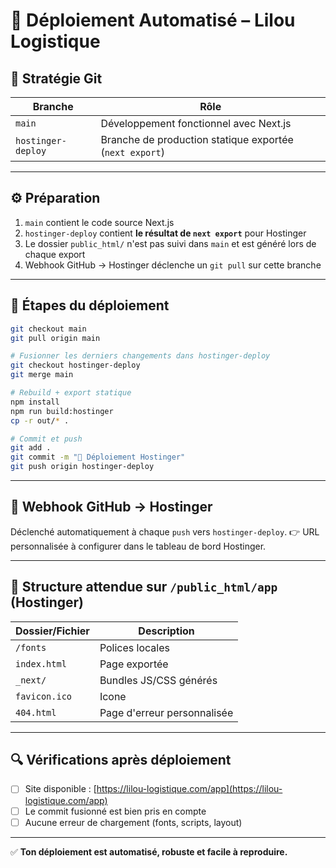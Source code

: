 # 🚀 Déploiement Automatisé – Lilou Logistique

## 🔁 Stratégie Git

| Branche              | Rôle |
|----------------------|--------------------------------------------------------|
| `main`               | Développement fonctionnel avec Next.js |
| `hostinger-deploy`   | Branche de production statique exportée (`next export`) |

---

## ⚙️ Préparation

1. `main` contient le code source Next.js
2. `hostinger-deploy` contient **le résultat de `next export`** pour Hostinger
3. Le dossier `public_html/` n'est pas suivi dans `main` et est généré lors de chaque export
4. Webhook GitHub → Hostinger déclenche un `git pull` sur cette branche

---

## 🧪 Étapes du déploiement

```bash
git checkout main
git pull origin main

# Fusionner les derniers changements dans hostinger-deploy
git checkout hostinger-deploy
git merge main

# Rebuild + export statique
npm install
npm run build:hostinger
cp -r out/* .

# Commit et push
git add .
git commit -m "🚀 Déploiement Hostinger"
git push origin hostinger-deploy
```

---

## 📡 Webhook GitHub → Hostinger

Déclenché automatiquement à chaque `push` vers `hostinger-deploy`.
👉 URL personnalisée à configurer dans le tableau de bord Hostinger.

---

## 📁 Structure attendue sur `/public_html/app` (Hostinger)

| Dossier/Fichier | Description                 |
| --------------- | --------------------------- |
| `/fonts`        | Polices locales             |
| `index.html`    | Page exportée               |
| `_next/`        | Bundles JS/CSS générés      |
| `favicon.ico`   | Icone                       |
| `404.html`      | Page d'erreur personnalisée |

---

## 🔍 Vérifications après déploiement

- [ ] Site disponible : [https://lilou-logistique.com/app](https://lilou-logistique.com/app)
- [ ] Le commit fusionné est bien pris en compte
- [ ] Aucune erreur de chargement (fonts, scripts, layout)

---

✅ **Ton déploiement est automatisé, robuste et facile à reproduire.**
